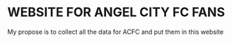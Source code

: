 # WEBSITE FOR ANGEL CITY FC FANS
My propose is to collect all the data for ACFC and put them in this website
